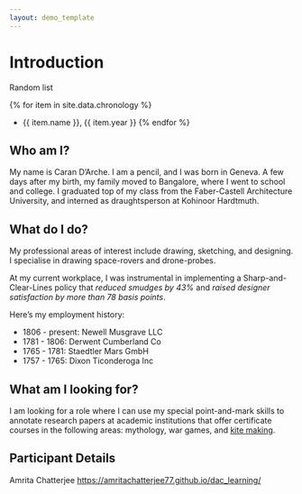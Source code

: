 ```yaml
---
layout: demo_template
---
```


# Introduction

Random list

{% for item in site.data.chronology %}
- {{ item.name }}, {{ item.year }}
{% endfor %}

## Who am I?

My name is Caran D’Arche. I am a pencil, and I was born in Geneva. A few days after my birth, my family moved to Bangalore, where I went to school and college. I graduated top of my class from the Faber-Castell Architecture University, and interned as draughtsperson at Kohinoor Hardtmuth.

## What do I do?

My professional areas of interest include drawing, sketching, and designing. I specialise in drawing space-rovers and drone-probes.

At my current workplace, I was instrumental in implementing a Sharp-and-Clear-Lines policy that _reduced smudges by 43%_ and _raised designer satisfaction by more than 78 basis points_.

Here’s my employment history:

-  1806 - present: Newell Musgrave LLC
-  1781 - 1806: Derwent Cumberland Co
-  1765 - 1781: Staedtler Mars GmbH
-  1757 - 1765: Dixon Ticonderoga Inc

## What am I looking for?

I am looking for a role where I can use my special point-and-mark skills to annotate research papers at academic institutions that offer certificate courses in the following areas: mythology, war games, and [kite making](https://en.wikipedia.org/wiki/Kite).

## Participant Details
Amrita Chatterjee https://amritachatterjee77.github.io/dac_learning/